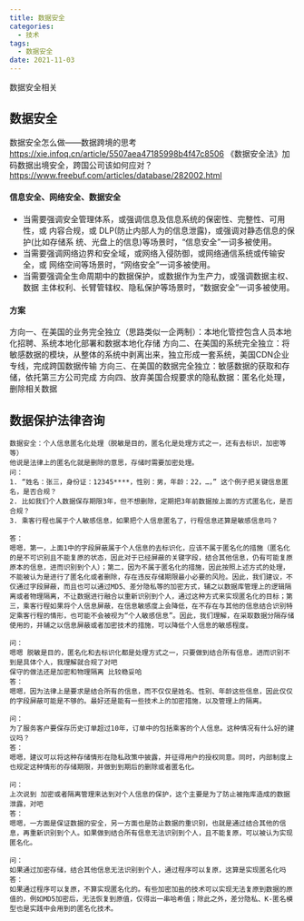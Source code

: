 ```yaml
---
title: 数据安全
categories:
  - 技术
tags:
  - 数据安全
date: 2021-11-03
---
```


数据安全相关

<!-- more -->

## 数据安全

数据安全怎么做——数据跨境的思考
https://xie.infoq.cn/article/5507aea47185998b4f47c8506
《数据安全法》加码数据出境安全，跨国公司该如何应对？
https://www.freebuf.com/articles/database/282002.html

#### 信息安全、网络安全、数据安全
* 当需要强调安全管理体系，或强调信息及信息系统的保密性、完整性、可用性，或 内容合规，或 DLP(防止内部人为的信息泄露)，或强调对静态信息的保护(比如存储系 统、光盘上的信息)等场景时，“信息安全”一词多被使用。 
* 当需要强调网络边界和安全域，或网络入侵防御，或网络通信系统或传输安全，或 网络空间等场景时，“网络安全”一词多被使用。 
* 当需要强调全生命周期中的数据保护，或数据作为生产力，或强调数据主权、数据 主体权利、长臂管辖权、隐私保护等场景时，“数据安全”一词多被使用。 

#### 方案
方向一、在美国的业务完全独立（思路类似一企两制）：本地化管控包含人员本地化招聘、系统本地化部署和数据本地化存储
方向二、在美国的系统完全独立：将敏感数据的模块，从整体的系统中剥离出来，独立形成一套系统，美国CDN企业专线，完成跨国数据传输
方向三、在美国的数据完全独立：敏感数据的获取和存储，依托第三方公司完成
方向四、放弃美国合规要求的隐私数据：匿名化处理，删除相关数据

## 数据保护法律咨询

```
数据安全：个人信息匿名化处理（脱敏是目的，匿名化是处理方式之一，还有去标识，加密等等）
他说是法律上的匿名化就是删除的意思，存储时需要加密处理。
问：
1. “姓名：张三，身份证：12345****，性别：男，年龄：22，…，” 这个例子把关键信息匿名，是否合规？
2. 比如我们个人数据保存期限3年，但不想删除，定期把3年前数据按上面的方式匿名化，是否合规？
3. 乘客行程也属于个人敏感信息，如果把个人信息匿名了，行程信息还算是敏感信息吗？

答：
嗯嗯，第一，上面1中的字段屏蔽属于个人信息的去标识化，应该不属于匿名化的措施（匿名化的是不可识别且不能复原的状态，因此对于已经屏蔽的关键字段，结合其他信息，仍有可能复原原本的信息，进而识别到个人）；第二，因为不属于匿名化的措施，因此按照上述方式的处理，不能被认为是进行了匿名化或者删除，存在违反存储期限最小必要的风险。因此，我们建议，不仅通过字段屏蔽，而且也可以通过MD5、差分隐私等的加密方式，辅之以数据库管理上的逻辑隔离或者物理隔离，不让数据进行融合以重新识别到个人，通过这种方式来实现匿名化的目标；第三，乘客行程如果将个人信息屏蔽，在信息敏感度上会降低，在不存在与其他的信息结合识别特定乘客行程的情形，也可能不会被视为“个人敏感信息”。因此，我们理解，在采取数据分隔存储使用的，并辅之以信息屏蔽或者加密技术的措施，可以降低个人信息的敏感程度。

问：
嗯嗯 脱敏是目的，匿名化和去标识化都是处理方式之一，只要做到结合所有信息，进而识别不到是具体个人，我理解就合规了对吧
保守的做法还是加密和物理隔离 比较稳妥哈
答：
嗯嗯，因为法律上是要求是结合所有的信息，而不仅仅是姓名、性别、年龄这些信息，因此仅仅的字段屏蔽可能是不够的。最好还是能有一些技术上的加密措施，以及管理上的隔离。

问：
为了服务客户要保存历史订单超过10年，订单中的包括乘客的个人信息。这种情况有什么好的建议吗？
答：
嗯嗯，建议可以将这种存储情形在隐私政策中披露，并征得用户的授权同意。同时，内部制度上也规定这种情形的存储期限，并做到到期后的删除或者匿名化。

问：
上次说到 加密或者隔离管理来达到对个人信息的保护，这个主要是为了防止被拖库造成的数据泄露，对吧
答：
嗯嗯，一方面是保证数据的安全，另一方面也是防止数据的重识别，也就是通过结合其他的信息，再重新识别到个人。如果做到结合所有信息无法识别到个人，且不能复原，可以被认为实现匿名化。

问：
如果通过加密存储，结合其他信息无法识别到个人，通过程序可以复原，这算是实现匿名化吗
答：
如果通过程序可以复原，不算实现匿名化的。有些加密加盐的技术可以实现无法复原到数据的原值的，例如MD5加密后，无法恢复到原值，仅得出一串哈希值；除此之外，差分隐私、K-匿名模型也是实践中会用到的匿名化技术。
```



